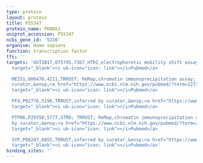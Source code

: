 ```yaml
---
type: protein
layout: protein
title: P55347
protein_name: PKNOX1
uniprot_accession: P55347
ncbi_gene_id: '5316'
organism: Homo sapiens
function: transcription factor
tfs: ''
targets: 'UGT2B17,O75795,7367,HTRI,electrophoretic mobility shift assay,&ensp;<a href="https://www.ncbi.nlm.nih.gov/pubmed/?term=12065766%5Buid%5D"
  target="_blank"><i uk-icon="icon: link"></i>Pubmed</a>

  MEIS1,O00470,4211,TRRUST; ReMap,chromatin immunoprecipitation assay; inferred by
  curator,&ensp;<a href="https://www.ncbi.nlm.nih.gov/pubmed/?term=12732210%5Buid%5D"
  target="_blank"><i uk-icon="icon: link"></i>Pubmed</a>

  PF4,P02776,5196,TRRUST,inferred by curator,&ensp;<a href="https://www.ncbi.nlm.nih.gov/pubmed/?term=12732210%5Buid%5D"
  target="_blank"><i uk-icon="icon: link"></i>Pubmed</a>

  PTPN6,P29350,5777,GTRD; TRRUST; ReMap,chromatin immunoprecipitation assay; inferred
  by curator,&ensp;<a href="https://www.ncbi.nlm.nih.gov/pubmed/?term=20864515%5Buid%5D"
  target="_blank"><i uk-icon="icon: link"></i>Pubmed</a>

  SYP,P08247,6855,TRRUST,inferred by curator,&ensp;<a href="https://www.ncbi.nlm.nih.gov/pubmed/?term=20864515%5Buid%5D"
  target="_blank"><i uk-icon="icon: link"></i>Pubmed</a>'
binding_sites: ''
---
```

